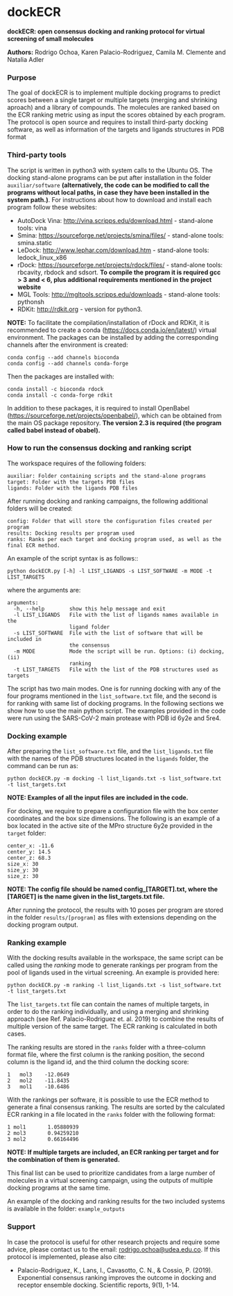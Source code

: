 # dockECR

**dockECR: open consensus docking and ranking protocol for virtual screening of small molecules**

**Authors:** Rodrigo Ochoa, Karen Palacio-Rodriguez, Camila M. Clemente and Natalia Adler

### Purpose

The goal of dockECR is to implement multiple docking programs to predict scores between a single target or multiple targets (merging and shrinking aproach) and a library of compounds. The molecules are ranked based on the ECR ranking metric using as input the scores obtained by each program. The protocol is open source and requires to install third-party docking software, as well as information of the targets and ligands structures in PDB format

### Third-party tools

The script is written in python3 with system calls to the Ubuntu OS. The docking stand-alone programs can be put after installation in the folder `auxiliar/software` **(alternatively, the code can be modified to call the programs without local paths, in case they have been installed in the system path.)**. For instructions about how to download and install each program follow these websites:

- AutoDock Vina: http://vina.scripps.edu/download.html - stand-alone tools: vina
- Smina: https://sourceforge.net/projects/smina/files/ - stand-alone tools: smina.static
- LeDock: http://www.lephar.com/download.htm - stand-alone tools: ledock_linux_x86
- rDock: https://sourceforge.net/projects/rdock/files/ - stand-alone tools: rbcavity, rbdock and sdsort. **To compile the program it is required gcc > 3 and < 6, plus additional requirements mentioned in the project website**
- MGL Tools: http://mgltools.scripps.edu/downloads - stand-alone tools: pythonsh
- RDKit: http://rdkit.org - version for python3. 

**NOTE:** To facilitate the compilation/installation of rDock and RDKit, it is recommended to create a conda (https://docs.conda.io/en/latest/) virtual environment. The packages can be installed by adding the corresponding channels after the environment is created:

```
conda config --add channels bioconda
conda config --add channels conda-forge
```
Then the packages are installed with:
```
conda install -c bioconda rdock
conda install -c conda-forge rdkit
```

In addition to these packages, it is required to install OpenBabel (https://sourceforge.net/projects/openbabel/), which can be obtained from the main OS package repository. **The version 2.3 is required (the program called babel instead of obabel).**

### How to run the consensus docking and ranking script

The workspace requires of the following folders:

```
auxiliar: Folder containing scripts and the stand-alone programs
target: Folder with the targets PDB files
ligands: Folder with the ligands PDB files
```

After running docking and ranking campaigns, the following additional folders will be created:

```
config: Folder that will store the configuration files created per program
results: Docking results per program used
ranks: Ranks per each target and docking program used, as well as the final ECR method.
```

An example of the script syntax is as follows::

`python dockECR.py [-h] -l LIST_LIGANDS -s LIST_SOFTWARE -m MODE -t LIST_TARGETS`
                                       
where the arguments are:

```
arguments:
  -h, --help        show this help message and exit
  -l LIST_LIGANDS   File with the list of ligands names available in the
                    ligand folder
  -s LIST_SOFTWARE  File with the list of software that will be included in
                    the consensus
  -m MODE           Mode the script will be run. Options: (i) docking, (ii)
                    ranking
  -t LIST_TARGETS   File with the list of the PDB structures used as targets
 ```

The script has two main modes. One is for running docking with any of the four programs mentioned in the `list_software.txt` file, and the second is for ranking with same list of docking programs. In the following sections we show how to use the main python script. The examples provided in the code were run using the SARS-CoV-2 main protease with PDB id 6y2e and 5re4.

### Docking example

After preparing the `list_software.txt` file, and the `list_ligands.txt` file with the names of the PDB structures located in the `ligands` folder, the command can be run as:

```
python dockECR.py -m docking -l list_ligands.txt -s list_software.txt -t list_targets.txt
```
**NOTE: Examples of all the input files are included in the code.**

For docking, we require to prepare a configuration file with the box center coordinates and the box size dimensions. The following is an example of a box located in the active site of the MPro structure 6y2e provided in the `target` folder:

```
center_x: -11.6
center_y: 14.5
center_z: 68.3
size_x: 30
size_y: 30
size_z: 30
```
**NOTE: The config file should be named config_[TARGET].txt, where the [TARGET] is the name given in the list_targets.txt file.**

After running the protocol, the results with 10 poses per program are stored in the folder `results/[program]` as files with extensions depending on the docking program output.

### Ranking example

With the docking results available in the workspace, the same script can be called using the *ranking* mode to generate rankings per program from the pool of ligands used in the virtual screening. An example is provided here:

```
python dockECR.py -m ranking -l list_ligands.txt -s list_software.txt -t list_targets.txt
```

The `list_targets.txt` file can contain the names of multiple targets, in order to do the ranking individually, and using a merging and shrinking approach (see Ref. Palacio-Rodriguez et. al. 2019) to combine the results of multiple version of the same target. The ECR ranking is calculated in both cases.

The ranking results are stored in the `ranks` folder with a three-column format file, where the first column is the ranking position, the second column is the ligand id, and the third column the docking score:

```
1	mol3	-12.0649
2	mol2	-11.8435
3	mol1	-10.6486
```

With the rankings per software, it is possible to use the ECR method to generate a final consensus ranking. The results are sorted by the calculated ECR ranking in a file located in the `ranks` folder with the following format:

```
1 mol1       1.05880939
2 mol3       0.94259210
3 mol2       0.66164496
```

**NOTE: If multiple targets are included, an ECR ranking per target and for the combination of them is generated.**

This final list can be used to prioritize candidates from a large number of molecules in a virtual screening campaign, using the outputs of multiple docking programs at the same time.

An example of the docking and ranking results for the two included systems is available in the folder: `example_outputs`

### Support

In case the protocol is useful for other research projects and require some advice, please contact us to the email: rodrigo.ochoa@udea.edu.co. If this protocol is implemented, please also cite: 

- Palacio-Rodriguez, K., Lans, I., Cavasotto, C. N., & Cossio, P. (2019). Exponential consensus ranking improves the outcome in docking and receptor ensemble docking. Scientific reports, 9(1), 1-14.
